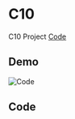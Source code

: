 # C10

C10 Project [Code](https://github.com/CodeMercs/ariod-ho-book/tree/master/Code/C10)


## Demo

![Code]()

## Code

